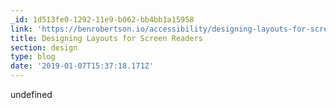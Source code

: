 ```yaml
---
_id: 1d513fe0-1292-11e9-b062-bb4bb1a15958
link: 'https://benrobertson.io/accessibility/designing-layouts-for-screen-readers'
title: Designing Layouts for Screen Readers
section: design
type: blog
date: '2019-01-07T15:37:18.171Z'
---
```

undefined
